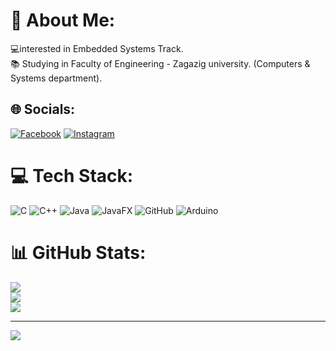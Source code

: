 # 💫 About Me:
💻interested in Embedded Systems Track.<br>📚 Studying in Faculty of Engineering - Zagazig university. (Computers & Systems department).<br>


## 🌐 Socials:
[![Facebook](https://img.shields.io/badge/Facebook-%231877F2.svg?logo=Facebook&logoColor=white)](https://facebook.com/https://www.facebook.com/hamdigohary?mibextid=ZbWKwL) [![Instagram](https://img.shields.io/badge/Instagram-%23E4405F.svg?logo=Instagram&logoColor=white)](https://instagram.com/hamdi_emad_2004) 

# 💻 Tech Stack:
![C](https://img.shields.io/badge/c-%2300599C.svg?style=for-the-badge&logo=c&logoColor=white) ![C++](https://img.shields.io/badge/c++-%2300599C.svg?style=for-the-badge&logo=c%2B%2B&logoColor=white) ![Java](https://img.shields.io/badge/java-%23ED8B00.svg?style=for-the-badge&logo=openjdk&logoColor=white) ![JavaFX](https://img.shields.io/badge/javafx-%23FF0000.svg?style=for-the-badge&logo=javafx&logoColor=white) ![GitHub](https://img.shields.io/badge/github-%23121011.svg?style=for-the-badge&logo=github&logoColor=white) ![Arduino](https://img.shields.io/badge/-Arduino-00979D?style=for-the-badge&logo=Arduino&logoColor=white)
# 📊 GitHub Stats:
![](https://github-readme-stats.vercel.app/api?username=HamdiEmad&theme=dark&hide_border=false&include_all_commits=false&count_private=false)<br/>
![](https://github-readme-streak-stats.herokuapp.com/?user=HamdiEmad&theme=dark&hide_border=false)<br/>
![](https://github-readme-stats.vercel.app/api/top-langs/?username=HamdiEmad&theme=dark&hide_border=false&include_all_commits=false&count_private=false&layout=compact)

---
[![](https://visitcount.itsvg.in/api?id=HamdiEmad&icon=0&color=0)](https://visitcount.itsvg.in)

<!-- Proudly created with GPRM ( https://gprm.itsvg.in ) -->
